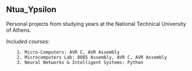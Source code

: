 ## Ntua_Ypsilon

Personal projects from studying years at the National Technical University of Athens. 

*Included courses:*

		1. Micro-Computers: AVR C, AVR Assembly
		2. Microcomputers Lab: 8085 Assembly, AVR C, AVR Assembly
		3. Neural Networks & Intelligent Systems: Python
